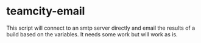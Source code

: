 # teamcity-email

This script will connect to an smtp server directly and email the results of a build based on the variables.  It needs some work but will work as is.
